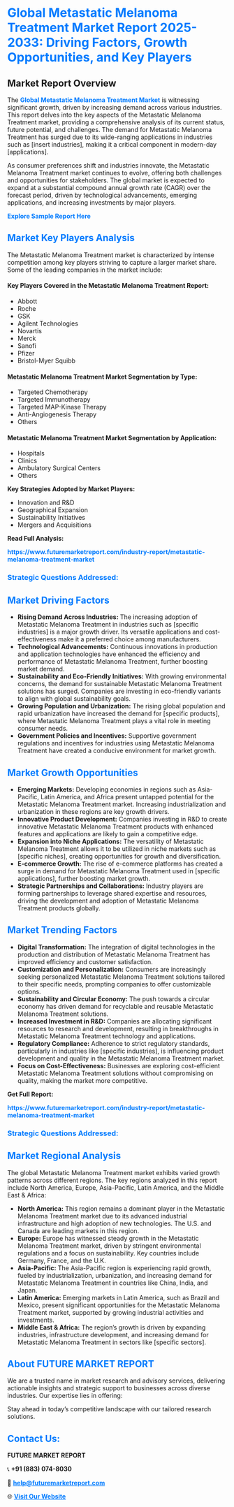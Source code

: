 <h1 style="color: #007BFF;">Global Metastatic Melanoma Treatment Market Report 2025-2033: Driving Factors, Growth Opportunities, and Key Players</h1>

<section id="overview">
<h2>Market Report Overview</h2>
<p>The <a href="https://www.futuremarketreport.com/industry-report/metastatic-melanoma-treatment-market" style="color: #007BFF; text-decoration: none;"><strong>Global Metastatic Melanoma Treatment Market</strong></a> is witnessing significant growth, driven by increasing demand across various industries. This report delves into the key aspects of the Metastatic Melanoma Treatment market, providing a comprehensive analysis of its current status, future potential, and challenges. The demand for Metastatic Melanoma Treatment has surged due to its wide-ranging applications in industries such as [insert industries], making it a critical component in modern-day [applications].</p>
<p>As consumer preferences shift and industries innovate, the Metastatic Melanoma Treatment market continues to evolve, offering both challenges and opportunities for stakeholders. The global market is expected to expand at a substantial compound annual growth rate (CAGR) over the forecast period, driven by technological advancements, emerging applications, and increasing investments by major players.</p>
</section>

<section id="overview">
<p><a href="https://www.futuremarketreport.com/request-sample/reportId=27793" style="color: #007BFF; text-decoration: none;"><strong>Explore Sample Report Here</strong></a></p>
</section>

<section id="key-players">
<h2 style="color: #007BFF;">Market Key Players Analysis</h2>
<p>The Metastatic Melanoma Treatment market is characterized by intense competition among key players striving to capture a larger market share. Some of the leading companies in the market include:</p>
<h4>Key Players Covered in the Metastatic Melanoma Treatment Report:</h4>
<ul><li>Abbott</li><li>Roche</li><li>GSK</li><li>Agilent Technologies</li><li>Novartis</li><li>Merck</li><li>Sanofi</li><li>Pfizer</li><li>Bristol-Myer Squibb</li></ul>
<h4>Metastatic Melanoma Treatment Market Segmentation by Type:</h4>
<ul><li>Targeted Chemotherapy</li><li>Targeted Immunotherapy</li><li>Targeted MAP-Kinase Therapy</li><li>Anti-Angiogenesis Therapy</li><li>Others</li></ul>

<h4>Metastatic Melanoma Treatment Market Segmentation by Application:</h4>
<ul><li>Hospitals</li><li>Clinics</li><li>Ambulatory Surgical Centers</li><li>Others</li></ul>
<p><strong>Key Strategies Adopted by Market Players:</strong></p>
<ul>
<li>Innovation and R&D</li>
<li>Geographical Expansion</li>
<li>Sustainability Initiatives</li>
<li>Mergers and Acquisitions</li>
</ul>
</section>

<section>
<p><strong>Read Full Analysis: </strong></p><a href="https://www.futuremarketreport.com/industry-report/metastatic-melanoma-treatment-market" style="color: #007BFF; text-decoration: none;"><strong>https://www.futuremarketreport.com/industry-report/metastatic-melanoma-treatment-market</strong></a>
<h3 style="color: #007BFF;">Strategic Questions Addressed:</h3>
</section>

<section id="driving-factors">
<h2 style="color: #007BFF;">Market Driving Factors</h2>
<ul>
<li><strong>Rising Demand Across Industries:</strong> The increasing adoption of Metastatic Melanoma Treatment in industries such as [specific industries] is a major growth driver. Its versatile applications and cost-effectiveness make it a preferred choice among manufacturers.</li>
<li><strong>Technological Advancements:</strong> Continuous innovations in production and application technologies have enhanced the efficiency and performance of Metastatic Melanoma Treatment, further boosting market demand.</li>
<li><strong>Sustainability and Eco-Friendly Initiatives:</strong> With growing environmental concerns, the demand for sustainable Metastatic Melanoma Treatment solutions has surged. Companies are investing in eco-friendly variants to align with global sustainability goals.</li>
<li><strong>Growing Population and Urbanization:</strong> The rising global population and rapid urbanization have increased the demand for [specific products], where Metastatic Melanoma Treatment plays a vital role in meeting consumer needs.</li>
<li><strong>Government Policies and Incentives:</strong> Supportive government regulations and incentives for industries using Metastatic Melanoma Treatment have created a conducive environment for market growth.</li>
</ul>
</section>

<section id="growth-opportunities">
<h2 style="color: #007BFF;">Market Growth Opportunities</h2>
<ul>
<li><strong>Emerging Markets:</strong> Developing economies in regions such as Asia-Pacific, Latin America, and Africa present untapped potential for the Metastatic Melanoma Treatment market. Increasing industrialization and urbanization in these regions are key growth drivers.</li>
<li><strong>Innovative Product Development:</strong> Companies investing in R&D to create innovative Metastatic Melanoma Treatment products with enhanced features and applications are likely to gain a competitive edge.</li>
<li><strong>Expansion into Niche Applications:</strong> The versatility of Metastatic Melanoma Treatment allows it to be utilized in niche markets such as [specific niches], creating opportunities for growth and diversification.</li>
<li><strong>E-commerce Growth:</strong> The rise of e-commerce platforms has created a surge in demand for Metastatic Melanoma Treatment used in [specific applications], further boosting market growth.</li>
<li><strong>Strategic Partnerships and Collaborations:</strong> Industry players are forming partnerships to leverage shared expertise and resources, driving the development and adoption of Metastatic Melanoma Treatment products globally.</li>
</ul>
</section>

<section id="trending-factors">
<h2 style="color: #007BFF;">Market Trending Factors</h2>
<ul>
<li><strong>Digital Transformation:</strong> The integration of digital technologies in the production and distribution of Metastatic Melanoma Treatment has improved efficiency and customer satisfaction.</li>
<li><strong>Customization and Personalization:</strong> Consumers are increasingly seeking personalized Metastatic Melanoma Treatment solutions tailored to their specific needs, prompting companies to offer customizable options.</li>
<li><strong>Sustainability and Circular Economy:</strong> The push towards a circular economy has driven demand for recyclable and reusable Metastatic Melanoma Treatment solutions.</li>
<li><strong>Increased Investment in R&D:</strong> Companies are allocating significant resources to research and development, resulting in breakthroughs in Metastatic Melanoma Treatment technology and applications.</li>
<li><strong>Regulatory Compliance:</strong> Adherence to strict regulatory standards, particularly in industries like [specific industries], is influencing product development and quality in the Metastatic Melanoma Treatment market.</li>
<li><strong>Focus on Cost-Effectiveness:</strong> Businesses are exploring cost-efficient Metastatic Melanoma Treatment solutions without compromising on quality, making the market more competitive.</li>
</ul>
</section>

<section>
<p><strong>Get Full Report: </strong></p><a href="https://www.futuremarketreport.com/industry-report/metastatic-melanoma-treatment-market" style="color: #007BFF; text-decoration: none;"><strong>https://www.futuremarketreport.com/industry-report/metastatic-melanoma-treatment-market</strong></a>
<h3 style="color: #007BFF;">Strategic Questions Addressed:</h3>
</section>


<section id="regional-analysis">
<h2 style="color: #007BFF;">Market Regional Analysis</h2>
<p>The global Metastatic Melanoma Treatment market exhibits varied growth patterns across different regions. The key regions analyzed in this report include North America, Europe, Asia-Pacific, Latin America, and the Middle East & Africa:</p>
<ul>
<li><strong>North America:</strong> This region remains a dominant player in the Metastatic Melanoma Treatment market due to its advanced industrial infrastructure and high adoption of new technologies. The U.S. and Canada are leading markets in this region.</li>
<li><strong>Europe:</strong> Europe has witnessed steady growth in the Metastatic Melanoma Treatment market, driven by stringent environmental regulations and a focus on sustainability. Key countries include Germany, France, and the U.K.</li>
<li><strong>Asia-Pacific:</strong> The Asia-Pacific region is experiencing rapid growth, fueled by industrialization, urbanization, and increasing demand for Metastatic Melanoma Treatment in countries like China, India, and Japan.</li>
<li><strong>Latin America:</strong> Emerging markets in Latin America, such as Brazil and Mexico, present significant opportunities for the Metastatic Melanoma Treatment market, supported by growing industrial activities and investments.</li>
<li><strong>Middle East & Africa:</strong> The region’s growth is driven by expanding industries, infrastructure development, and increasing demand for Metastatic Melanoma Treatment in sectors like [specific sectors].</li>
</ul>
</section>

<footer>
<h2 style="color: #007BFF;">About FUTURE MARKET REPORT</h2>
<p>We are a trusted name in market research and advisory services, delivering actionable insights and strategic support to businesses across diverse industries. Our expertise lies in offering:</p>

<p>Stay ahead in today’s competitive landscape with our tailored research solutions.</p>

<h2 style="color: #007BFF;">Contact Us:</h2>
<p><strong>FUTURE MARKET REPORT</strong></p>
<p>📞 <strong>+91 (883) 074-8030</strong></p>
<p>📧 <strong><a href="mailto:help@futuremarketreport.com" style="color: #007BFF;">help@futuremarketreport.com</a></strong></p>
<p>🌐 <strong><a href="https://www.futuremarketreport.com/" style="color: #007BFF;">Visit Our Website</a></strong></p>
</footer>